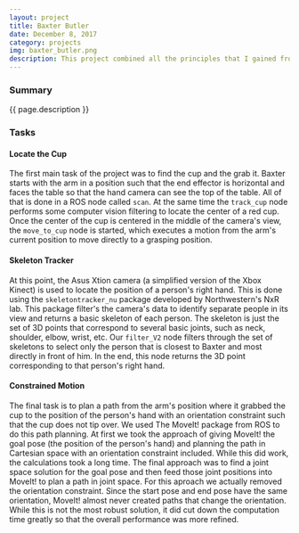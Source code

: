 ```yaml
---
layout: project
title: Baxter Butler
date: December 8, 2017
category: projects
img: baxter_butler.png
description: This project combined all the principles that I gained from a class all about ROS, the Robot Operating System. I worked together on a team with four other students to program a Baxter robot to locate a cup on a table, grasp the cup, locate the right hand of a person in view of a depth sensing camera, and the bring the cup to the person's hand without tipping it over.
---
```

### Summary
{{ page.description }}

### Tasks

#### Locate the Cup

The first main task of the project was to find the cup and the grab it. Baxter starts with the arm in a position such that the end effector is horizontal and faces the table so that the hand camera can see the top of the table. All of that is done in a ROS node called `scan`. At the same time the `track_cup` node performs some computer vision filtering to locate the center of a red cup. Once the center of the cup is centered in the middle of the camera's view, the `move_to_cup` node is started, which executes a motion from the arm's current position to move directly to a grasping position.

#### Skeleton Tracker

At this point, the Asus Xtion camera (a simplified version of the Xbox Kinect) is used to locate the position of a person's right hand. This is done using the `skeletontracker_nu` package developed by Northwestern's NxR lab. This package filter's the camera's data to identify separate people in its view and returns a basic skeleton of each person. The skeleton is just the set of 3D points that correspond to several basic joints, such as neck, shoulder, elbow, wrist, etc. Our `filter_V2` node filters through the set of skeletons to select only the person that is closest to Baxter and most directly in front of him. In the end, this node returns the 3D point corresponding to that person's right hand.

#### Constrained Motion

The final task is to plan a path from the arm's position where it grabbed the cup to the position of the person's hand with an orientation constraint such that the cup does not tip over. We used The MoveIt! package from ROS to do this path planning. At first we took the approach of giving MoveIt! the goal pose (the position of the person's hand) and planning the path in Cartesian space with an orientation constraint included. While this did work, the calculations took a long time. The final approach was to find a joint space solution for the goal pose and then feed those joint positions into MoveIt! to plan a path in joint space. For this aproach we actually removed the orientation constraint. Since the start pose and end pose have the same orientation, MoveIt! almost never created paths that change the orientation. While this is not the most robust solution, it did cut down the computation time greatly so that the overall performance was more refined.


